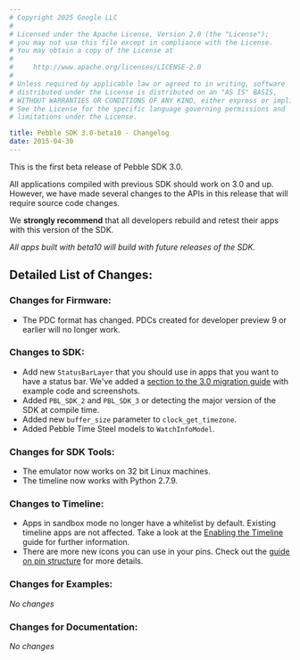```yaml
---
# Copyright 2025 Google LLC
#
# Licensed under the Apache License, Version 2.0 (the "License");
# you may not use this file except in compliance with the License.
# You may obtain a copy of the License at
#
#     http://www.apache.org/licenses/LICENSE-2.0
#
# Unless required by applicable law or agreed to in writing, software
# distributed under the License is distributed on an "AS IS" BASIS,
# WITHOUT WARRANTIES OR CONDITIONS OF ANY KIND, either express or implied.
# See the License for the specific language governing permissions and
# limitations under the License.

title: Pebble SDK 3.0-beta10 - Changelog
date: 2015-04-30
---
```


This is the first beta release of Pebble SDK 3.0.

All applications compiled with previous SDK should work on 3.0 and up.
However, we have made several changes to the APIs in this release that will 
require source code changes.

We **strongly recommend** that all developers rebuild and retest their apps with
this version of the SDK.

*All apps built with beta10 will build with future releases of the SDK.*

## Detailed List of Changes:

### Changes for Firmware:

* The PDC format has changed. PDCs created for developer preview 9 or earlier will
  no longer work.

### Changes to SDK:

* Add new ``StatusBarLayer`` that you should use in apps that you want to have
  a status bar. We've added a
  [section to the 3.0 migration guide](/sdk/migration/migration-guide-3/)
  with example code and screenshots.
* Added `PBL_SDK_2` and `PBL_SDK_3` or detecting the major version of the SDK at
  compile time.
* Added new `buffer_size` parameter to ``clock_get_timezone``.
* Added Pebble Time Steel models to ``WatchInfoModel``.

### Changes for SDK Tools:

* The emulator now works on 32 bit Linux machines.
* The timeline now works with Python 2.7.9.

### Changes to Timeline:

* Apps in sandbox mode no longer have a whitelist by default. Existing timeline
  apps are not affected. Take a look at the
  [Enabling the Timeline](/guides/pebble-timeline/) guide for further
  information.
* There are more new icons you can use in your pins. Check out the
  [guide on pin structure](/guides/pebble-timeline/pin-structure)
  for more details.

### Changes for Examples:

*No changes*

### Changes for Documentation:

*No changes*
